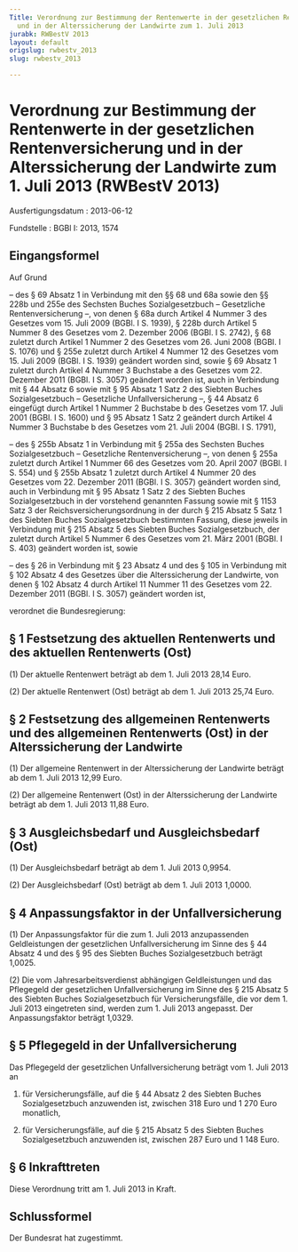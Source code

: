 ```yaml
---
Title: Verordnung zur Bestimmung der Rentenwerte in der gesetzlichen Rentenversicherung
  und in der Alterssicherung der Landwirte zum 1. Juli 2013
jurabk: RWBestV 2013
layout: default
origslug: rwbestv_2013
slug: rwbestv_2013

---
```


# Verordnung zur Bestimmung der Rentenwerte in der gesetzlichen Rentenversicherung und in der Alterssicherung der Landwirte zum 1. Juli 2013 (RWBestV 2013)

Ausfertigungsdatum
:   2013-06-12

Fundstelle
:   BGBl I: 2013, 1574


## Eingangsformel

Auf Grund

–   des § 69 Absatz 1 in Verbindung mit den §§ 68 und 68a sowie den §§ 228b und 255e des Sechsten Buches Sozialgesetzbuch – Gesetzliche Rentenversicherung –, von denen § 68a durch Artikel 4 Nummer 3 des Gesetzes vom 15. Juli 2009 (BGBl. I S. 1939), § 228b durch Artikel 5 Nummer 8 des Gesetzes vom 2. Dezember 2006 (BGBl. I S. 2742), § 68 zuletzt durch Artikel 1 Nummer 2 des Gesetzes vom 26. Juni 2008 (BGBl. I S. 1076) und § 255e zuletzt durch Artikel 4 Nummer 12 des Gesetzes vom 15. Juli 2009 (BGBl. I S. 1939) geändert worden sind, sowie § 69 Absatz 1 zuletzt durch Artikel 4 Nummer 3 Buchstabe a des Gesetzes vom 22. Dezember 2011 (BGBl. I S. 3057) geändert worden ist, auch in Verbindung mit § 44 Absatz 6 sowie mit § 95 Absatz 1 Satz 2 des Siebten Buches Sozialgesetzbuch – Gesetzliche Unfallversicherung –, § 44 Absatz 6 eingefügt durch Artikel 1 Nummer 2 Buchstabe b des Gesetzes vom 17. Juli 2001 (BGBl. I S. 1600) und § 95 Absatz 1 Satz 2 geändert durch Artikel 4 Nummer 3 Buchstabe b des Gesetzes vom 21. Juli 2004 (BGBl. I S. 1791),


–   des § 255b Absatz 1 in Verbindung mit § 255a des Sechsten Buches Sozialgesetzbuch – Gesetzliche Rentenversicherung –, von denen § 255a zuletzt durch Artikel 1 Nummer 66 des Gesetzes vom 20. April 2007 (BGBl. I S. 554) und § 255b Absatz 1 zuletzt durch Artikel 4 Nummer 20 des Gesetzes vom 22. Dezember 2011 (BGBl. I S. 3057) geändert worden sind, auch in Verbindung mit § 95 Absatz 1 Satz 2 des Siebten Buches Sozialgesetzbuch in der vorstehend genannten Fassung sowie mit § 1153 Satz 3 der Reichsversicherungsordnung in der durch § 215 Absatz 5 Satz 1 des Siebten Buches Sozialgesetzbuch bestimmten Fassung, diese jeweils in Verbindung mit § 215 Absatz 5 des Siebten Buches Sozialgesetzbuch, der zuletzt durch Artikel 5 Nummer 6 des Gesetzes vom 21. März 2001 (BGBl. I S. 403) geändert worden ist, sowie


–   des § 26 in Verbindung mit § 23 Absatz 4 und des § 105 in Verbindung mit § 102 Absatz 4 des Gesetzes über die Alterssicherung der Landwirte, von denen § 102 Absatz 4 durch Artikel 11 Nummer 11 des Gesetzes vom 22. Dezember 2011 (BGBl. I S. 3057) geändert worden ist,



verordnet die Bundesregierung:


## § 1 Festsetzung des aktuellen Rentenwerts und des aktuellen Rentenwerts (Ost)

(1) Der aktuelle Rentenwert beträgt ab dem 1. Juli 2013 28,14 Euro.

(2) Der aktuelle Rentenwert (Ost) beträgt ab dem 1. Juli 2013 25,74 Euro.


## § 2 Festsetzung des allgemeinen Rentenwerts und des allgemeinen Rentenwerts (Ost) in der Alterssicherung der Landwirte

(1) Der allgemeine Rentenwert in der Alterssicherung der Landwirte beträgt ab dem 1. Juli 2013 12,99 Euro.

(2) Der allgemeine Rentenwert (Ost) in der Alterssicherung der Landwirte beträgt ab dem 1. Juli 2013 11,88 Euro.


## § 3 Ausgleichsbedarf und Ausgleichsbedarf (Ost)

(1) Der Ausgleichsbedarf beträgt ab dem 1. Juli 2013 0,9954.

(2) Der Ausgleichsbedarf (Ost) beträgt ab dem 1. Juli 2013 1,0000.


## § 4 Anpassungsfaktor in der Unfallversicherung

(1) Der Anpassungsfaktor für die zum 1. Juli 2013 anzupassenden Geldleistungen der gesetzlichen Unfallversicherung im Sinne des § 44 Absatz 4 und des § 95 des Siebten Buches Sozialgesetzbuch beträgt 1,0025.

(2) Die vom Jahresarbeitsverdienst abhängigen Geldleistungen und das Pflegegeld der gesetzlichen Unfallversicherung im Sinne des § 215 Absatz 5 des Siebten Buches Sozialgesetzbuch für Versicherungsfälle, die vor dem 1. Juli 2013 eingetreten sind, werden zum 1. Juli 2013 angepasst. Der Anpassungsfaktor beträgt 1,0329.


## § 5 Pflegegeld in der Unfallversicherung

Das Pflegegeld der gesetzlichen Unfallversicherung beträgt vom 1. Juli 2013 an

1.  für Versicherungsfälle, auf die § 44 Absatz 2 des Siebten Buches Sozialgesetzbuch anzuwenden ist, zwischen 318 Euro und 1 270 Euro monatlich,


2.  für Versicherungsfälle, auf die § 215 Absatz 5 des Siebten Buches Sozialgesetzbuch anzuwenden ist, zwischen 287 Euro und 1 148 Euro.





## § 6 Inkrafttreten

Diese Verordnung tritt am 1. Juli 2013 in Kraft.


## Schlussformel

Der Bundesrat hat zugestimmt.



